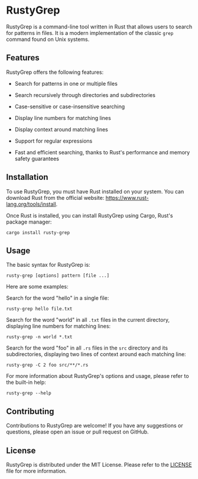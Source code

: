 # RustyGrep

RustyGrep is a command-line tool written in Rust that allows users to search for patterns in files. It is a modern implementation of the classic `grep` command found on Unix systems.

## Features

RustyGrep offers the following features:

- Search for patterns in one or multiple files

- Search recursively through directories and subdirectories

- Case-sensitive or case-insensitive searching

- Display line numbers for matching lines

- Display context around matching lines

- Support for regular expressions

- Fast and efficient searching, thanks to Rust's performance and memory safety guarantees

## Installation

To use RustyGrep, you must have Rust installed on your system. You can download Rust from the official website: https://www.rust-lang.org/tools/install.

Once Rust is installed, you can install RustyGrep using Cargo, Rust's package manager:

```
cargo install rusty-grep
```

## Usage

The basic syntax for RustyGrep is:

```
rusty-grep [options] pattern [file ...]
```

Here are some examples:

Search for the word "hello" in a single file:

```
rusty-grep hello file.txt
```

Search for the word "world" in all `.txt` files in the current directory, displaying line numbers for matching lines:

```
rusty-grep -n world *.txt
```

Search for the word "foo" in all `.rs` files in the `src` directory and its subdirectories, displaying two lines of context around each matching line:

```
rusty-grep -C 2 foo src/**/*.rs
```

For more information about RustyGrep's options and usage, please refer to the built-in help:

```
rusty-grep --help
```

## Contributing

Contributions to RustyGrep are welcome! If you have any suggestions or questions, please open an issue or pull request on GitHub.

## License

RustyGrep is distributed under the MIT License. Please refer to the [LICENSE](https://github.com/sunray-ley/rusty-grep/blob/main/LICENSE) file for more information.
